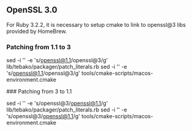 

## OpenSSL 3.0

For Ruby 3.2.2, it is necessary to setup cmake to link to openssl@3 libs provided by HomeBrew.

### Patching from 1.1 to 3

sed -i '' -e 's/openssl@1.1/openssl@3/g' lib/tebako/packager/patch_literals.rb
sed -i '' -e 's/openssl@1.1/openssl@3/g' tools/cmake-scripts/macos-environment.cmake

### Patching from 3 to 1.1

sed -i '' -e 's/openssl@3/openssl@1.1/g' lib/tebako/packager/patch_literals.rb
sed -i '' -e 's/openssl@3/openssl@1.1/g' tools/cmake-scripts/macos-environment.cmake